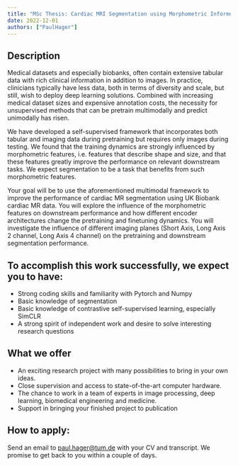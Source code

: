 ```yaml
---
title: "MSc Thesis: Cardiac MRI Segmentation using Morphometric Informed Multimodal Self-Supervised Models"
date: 2022-12-01
authors: ["PaulHager"]
---
```


## Description
Medical datasets and especially biobanks, often contain extensive tabular data with rich clinical information in addition to images. In practice, clinicians typically have less data, both in terms of diversity and scale, but still, wish to deploy deep learning solutions. Combined with increasing medical dataset sizes and expensive annotation costs, the necessity for unsupervised methods that can be pretrain multimodally and predict unimodally has risen.

We have developed a self-supervised framework that incorporates both tabular and imaging data during pretraining but requires only images during testing. We found that the training dynamics are strongly influenced by morphometric features, i.e. features that describe shape and size, and that these features greatly improve the performance on relevant downstream tasks. We expect segmentation to be a task that benefits from such morphometric features.

Your goal will be to use the aforementioned multimodal framework to improve the performance of cardiac MR segmentation using UK Biobank cardiac MR data. You will explore the influence of the morphometric features on downstream performance and how different encoder architectures change the pretraining and finetuning dynamics. You will investigate the influence of different imaging planes (Short Axis, Long Axis 2 channel, Long Axis 4 channel) on the pretraining and downstream segmentation performance.

## To accomplish this work successfully, we expect you to have:

- Strong coding skills and familiarity with Pytorch and Numpy
- Basic knowledge of segmentation
- Basic knowledge of contrastive self-supervised learning, especially SimCLR
- A strong spirit of independent work and desire to solve interesting research questions

## What we offer

- An exciting research project with many possibilities to bring in your own ideas.
- Close supervision and access to state-of-the-art computer hardware.
- The chance to work in a team of experts in image processing, deep learning, biomedical engineering and medicine.
- Support in bringing your finished project to publication


## How to apply:

Send an email to paul.hager@tum.de with your CV and transcript. We promise to get back to you within a couple of days. 

